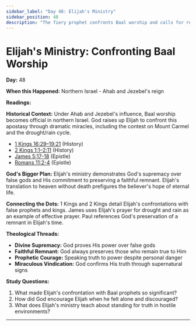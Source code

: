 ```yaml
---
sidebar_label: "Day 48: Elijah's Ministry"
sidebar_position: 48
description: "The fiery prophet confronts Baal worship and calls for repentance"
---
```


# Elijah's Ministry: Confronting Baal Worship

**Day:** 48

**When this Happened:** Northern Israel - Ahab and Jezebel's reign

**Readings:**

**Historical Context:** Under Ahab and Jezebel's influence, Baal worship becomes official in northern Israel. God raises up Elijah to confront this apostasy through dramatic miracles, including the contest on Mount Carmel and the drought/rain cycle.
 - [1 Kings 16:29–19:21](https://www.biblegateway.com/passage/?search=1+Kings+16%3A29-19%3A21) (History) 
 - [2 Kings 1:1–2:11](https://www.biblegateway.com/passage/?search=2+Kings+1%3A1-2%3A11) (History)
 - [James 5:17-18](https://www.biblegateway.com/passage/?search=James+5%3A17-18) (Epistle)
 - [Romans 11:2-4](https://www.biblegateway.com/passage/?search=Romans+11%3A2-4) (Epistle)

**God's Bigger Plan:** Elijah's ministry demonstrates God's supremacy over false gods and His commitment to preserving a faithful remnant. Elijah's translation to heaven without death prefigures the believer's hope of eternal life.

**Connecting the Dots:** 1 Kings and 2 Kings detail Elijah's confrontations with false prophets and kings. James uses Elijah's prayer for drought and rain as an example of effective prayer. Paul references God's preservation of a remnant in Elijah's time.

****Theological Threads:****
- **Divine Supremacy:** God proves His power over false gods
- **Faithful Remnant:** God always preserves those who remain true to Him
- **Prophetic Courage:** Speaking truth to power despite personal danger
- **Miraculous Vindication:** God confirms His truth through supernatural signs

**Study Questions:**
1. What made Elijah's confrontation with Baal prophets so significant?
2. How did God encourage Elijah when he felt alone and discouraged?
3. What does Elijah's ministry teach about standing for truth in hostile environments?

---